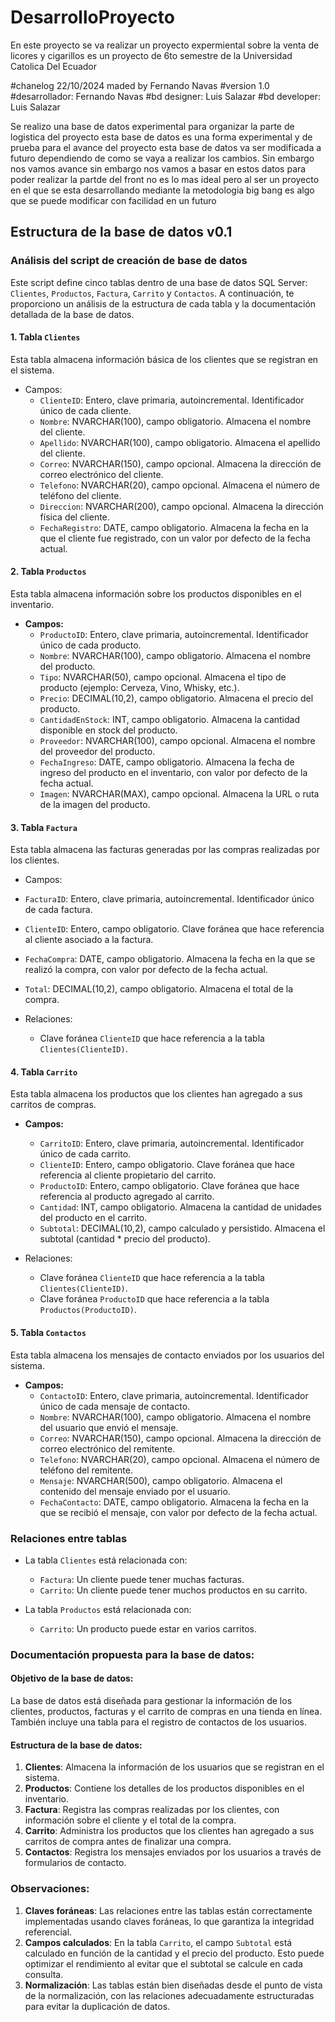 # DesarrolloProyecto
 En este proyecto se va realizar un proyecto expermiental sobre la venta de licores y cigarillos es un proyecto de 6to semestre de la Universidad Catolica Del Ecuador

 #chanelog 22/10/2024 maded by Fernando Navas
 #version 1.0
 #desarrollador: Fernando Navas
 #bd designer: Luis Salazar
 #bd developer: Luis Salazar

Se realizo una base de datos experimental para organizar la parte de logistica del proyecto esta base de datos es una forma experimental y de prueba
para el avance del proyecto esta base de datos va ser modificada a futuro dependiendo de como se vaya a realizar los cambios. Sin embargo nos vamos avance
sin embargo nos vamos a basar en estos datos para poder realizar la partde del front no es lo mas ideal pero al ser un proyecto en el que se esta desarrollando 
mediante la metodologia big bang es algo que se puede modificar con facilidad en un futuro
## Estructura de la base de datos v0.1
### Análisis del script de creación de base de datos

Este script define cinco tablas dentro de una base de datos SQL Server: `Clientes`, `Productos`, `Factura`, `Carrito` y `Contactos`. A continuación, te proporciono un análisis de la estructura de cada tabla y la documentación detallada de la base de datos.

#### 1. Tabla `Clientes`
Esta tabla almacena información básica de los clientes que se registran en el sistema.

- Campos:
  - `ClienteID`: Entero, clave primaria, autoincremental. Identificador único de cada cliente.
  - `Nombre`: NVARCHAR(100), campo obligatorio. Almacena el nombre del cliente.
  - `Apellido`: NVARCHAR(100), campo obligatorio. Almacena el apellido del cliente.
  - `Correo`: NVARCHAR(150), campo opcional. Almacena la dirección de correo electrónico del cliente.
  - `Telefono`: NVARCHAR(20), campo opcional. Almacena el número de teléfono del cliente.
  - `Direccion`: NVARCHAR(200), campo opcional. Almacena la dirección física del cliente.
  - `FechaRegistro`: DATE, campo obligatorio. Almacena la fecha en la que el cliente fue registrado, con un valor por defecto de la fecha actual.

#### 2. Tabla `Productos`
Esta tabla almacena información sobre los productos disponibles en el inventario.

- **Campos:**
  - `ProductoID`: Entero, clave primaria, autoincremental. Identificador único de cada producto.
  - `Nombre`: NVARCHAR(100), campo obligatorio. Almacena el nombre del producto.
  - `Tipo`: NVARCHAR(50), campo opcional. Almacena el tipo de producto (ejemplo: Cerveza, Vino, Whisky, etc.).
  - `Precio`: DECIMAL(10,2), campo obligatorio. Almacena el precio del producto.
  - `CantidadEnStock`: INT, campo obligatorio. Almacena la cantidad disponible en stock del producto.
  - `Proveedor`: NVARCHAR(100), campo opcional. Almacena el nombre del proveedor del producto.
  - `FechaIngreso`: DATE, campo obligatorio. Almacena la fecha de ingreso del producto en el inventario, con valor por defecto de la fecha actual.
  - `Imagen`: NVARCHAR(MAX), campo opcional. Almacena la URL o ruta de la imagen del producto.

#### 3. Tabla `Factura`
Esta tabla almacena las facturas generadas por las compras realizadas por los clientes.

- Campos:
 - `FacturaID`: Entero, clave primaria, autoincremental. Identificador único de cada factura.
  - `ClienteID`: Entero, campo obligatorio. Clave foránea que hace referencia al cliente asociado a la factura.
  - `FechaCompra`: DATE, campo obligatorio. Almacena la fecha en la que se realizó la compra, con valor por defecto de la fecha actual.
  - `Total`: DECIMAL(10,2), campo obligatorio. Almacena el total de la compra.

- Relaciones:
  - Clave foránea `ClienteID` que hace referencia a la tabla `Clientes(ClienteID)`.

#### 4. Tabla `Carrito`
Esta tabla almacena los productos que los clientes han agregado a sus carritos de compras.

- **Campos:**
  - `CarritoID`: Entero, clave primaria, autoincremental. Identificador único de cada carrito.
  - `ClienteID`: Entero, campo obligatorio. Clave foránea que hace referencia al cliente propietario del carrito.
  - `ProductoID`: Entero, campo obligatorio. Clave foránea que hace referencia al producto agregado al carrito.
  - `Cantidad`: INT, campo obligatorio. Almacena la cantidad de unidades del producto en el carrito.
  - `Subtotal`: DECIMAL(10,2), campo calculado y persistido. Almacena el subtotal (cantidad * precio del producto).

- Relaciones:
  - Clave foránea `ClienteID` que hace referencia a la tabla `Clientes(ClienteID)`.
  - Clave foránea `ProductoID` que hace referencia a la tabla `Productos(ProductoID)`.

#### 5. Tabla `Contactos`
Esta tabla almacena los mensajes de contacto enviados por los usuarios del sistema.

- **Campos:**
  - `ContactoID`: Entero, clave primaria, autoincremental. Identificador único de cada mensaje de contacto.
  - `Nombre`: NVARCHAR(100), campo obligatorio. Almacena el nombre del usuario que envió el mensaje.
  - `Correo`: NVARCHAR(150), campo opcional. Almacena la dirección de correo electrónico del remitente.
  - `Telefono`: NVARCHAR(20), campo opcional. Almacena el número de teléfono del remitente.
  - `Mensaje`: NVARCHAR(500), campo obligatorio. Almacena el contenido del mensaje enviado por el usuario.
  - `FechaContacto`: DATE, campo obligatorio. Almacena la fecha en la que se recibió el mensaje, con valor por defecto de la fecha actual.

### Relaciones entre tablas

- La tabla `Clientes` está relacionada con:
  - `Factura`: Un cliente puede tener muchas facturas.
  - `Carrito`: Un cliente puede tener muchos productos en su carrito.

- La tabla `Productos` está relacionada con:
  - `Carrito`: Un producto puede estar en varios carritos.

### Documentación propuesta para la base de datos:

#### **Objetivo de la base de datos:**
La base de datos está diseñada para gestionar la información de los clientes, productos, facturas y el carrito de compras en una tienda en línea. También incluye una tabla para el registro de contactos de los usuarios.

#### **Estructura de la base de datos:**

1. **Clientes**: Almacena la información de los usuarios que se registran en el sistema.
2. **Productos**: Contiene los detalles de los productos disponibles en el inventario.
3. **Factura**: Registra las compras realizadas por los clientes, con información sobre el cliente y el total de la compra.
4. **Carrito**: Administra los productos que los clientes han agregado a sus carritos de compra antes de finalizar una compra.
5. **Contactos**: Registra los mensajes enviados por los usuarios a través de formularios de contacto.

### Observaciones:
1. **Claves foráneas**: Las relaciones entre las tablas están correctamente implementadas usando claves foráneas, lo que garantiza la integridad referencial.
2. **Campos calculados**: En la tabla `Carrito`, el campo `Subtotal` está calculado en función de la cantidad y el precio del producto. Esto puede optimizar el rendimiento al evitar que el subtotal se calcule en cada consulta.
3. **Normalización**: Las tablas están bien diseñadas desde el punto de vista de la normalización, con las relaciones adecuadamente estructuradas para evitar la duplicación de datos.



